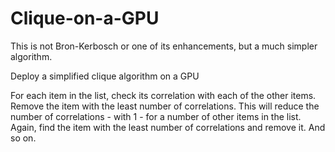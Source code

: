 # Clique-on-a-GPU
This is not Bron-Kerbosch or one of its enhancements, but a much simpler algorithm.

Deploy a simplified clique algorithm on a GPU

For each item in the list, check its correlation with each of the other items.
Remove the item with the least number of correlations.
This will reduce the number of correlations - with 1 - for a number of other items in the list.
Again, find the item with the least number of correlations and remove it.
And so on.


